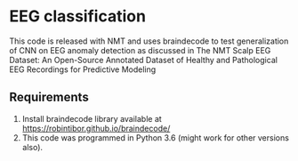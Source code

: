 # EEG classification
This code is released with NMT and uses braindecode to test generalization of CNN on EEG anomaly detection as discussed in 
The NMT Scalp EEG Dataset: An Open-Source Annotated Dataset of Healthy and Pathological EEG Recordings for Predictive Modeling
## Requirements
1. Install braindecode library available at https://robintibor.github.io/braindecode/ 
2. This code was programmed in Python 3.6 (might work for other versions also).
